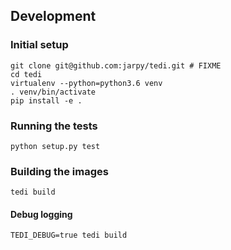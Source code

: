 ## Development

### Initial setup

``` shell
git clone git@github.com:jarpy/tedi.git # FIXME
cd tedi
virtualenv --python=python3.6 venv
. venv/bin/activate
pip install -e .
```

### Running the tests

``` shell
python setup.py test
```

### Building the images

``` shell
tedi build
```

#### Debug logging

``` shell
TEDI_DEBUG=true tedi build
```
